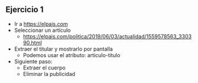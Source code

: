 

## Ejercicio 1

- Ir a https://elpais.com
- Seleccionar un artículo
  - https://elpais.com/politica/2019/06/03/actualidad/1559578563_330390.html
- Extraer el titular y mostrarlo por pantalla
  - Podemos usar el atributo: articulo-titulo
- Siguiente paso:
  - Extraer el cuerpo
  - Eliminar la publicidad